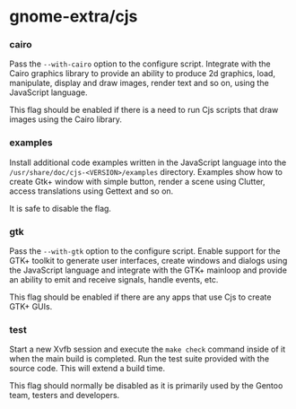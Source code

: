 # gnome-extra/cjs

### cairo
Pass the `--with-cairo` option to the configure script. Integrate with the Cairo graphics library to provide an ability to produce 2d graphics, load, manipulate, display and draw images, render text and so on, using the JavaScript language.

This flag should be enabled if there is a need to run Cjs scripts that draw images using the Cairo library.

### examples
Install additional code examples written in the JavaScript language into the `/usr/share/doc/cjs-<VERSION>/examples` directory. Examples show how to create Gtk+ window with simple button, render a scene using Clutter, access translations using Gettext and so on.

It is safe to disable the flag.

### gtk
Pass the `--with-gtk` option to the configure script. Enable support for the GTK+ toolkit to generate user interfaces, create windows and dialogs using the JavaScript language and integrate with the GTK+ mainloop and provide an ability to emit and receive signals, handle events, etc.

This flag should be enabled if there are any apps that use Cjs to create GTK+ GUIs.

### test
Start a new Xvfb session and execute the `make check` command inside of it when the main build is completed. Run the test suite provided with the source code. This will extend a build time.

This flag should normally be disabled as it is primarily used by the Gentoo team, testers and developers.
